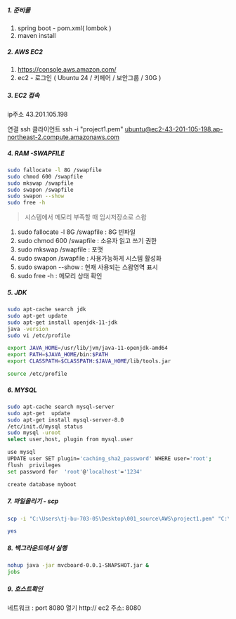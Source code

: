 
##### 1. 준비물

1. spring boot - pom.xml( lombok )
2. maven install

##### 2. AWS EC2

1. https://console.aws.amazon.com/
2. ec2 - 로그인 ( Ubuntu 24 / 키페어 / 보안그룹 / 30G )

##### 3. EC2 접속

ip주소
43.201.105.198

연결 ssh 클라이언트 
ssh -i "project1.pem" ubuntu@ec2-43-201-105-198.ap-northeast-2.compute.amazonaws.com


##### 4. RAM -SWAPFILE

```bash
sudo fallocate -l 8G /swapfile
sudo chmod 600 /swapfile
sudo mkswap /swapfile
sudo swapon /swapfile
sudo swapon --show
sudo free -h
```

> 시스템에서 메모리 부족할 때 임시저장소로 스왑
1. sudo fallocate -l 8G /swapfile : 8G 빈파일
2. sudo chmod 600 /swapfile : 소유자 읽고 쓰기 권한
3. sudo mkswap /swapfile  : 포맷
4. sudo swapon /swapfile  : 사용가능하게 시스템 활성화
5. sudo swapon --show     : 현재 사용되는 스왑영역 표시
6. sudo free -h           : 메모리 상태 확인

##### 5. JDK

```bash
sudo apt-cache search jdk
sudo apt-get update
sudo apt-get install openjdk-11-jdk
java -version
sudo vi /etc/profile

export JAVA_HOME=/usr/lib/jvm/java-11-openjdk-amd64
export PATH=$JAVA_HOME/bin:$PATH
export CLASSPATH=$CLASSPATH:$JAVA_HOME/lib/tools.jar

source /etc/profile
```

##### 6. MYSQL

```bash
sudo apt-cache search mysql-server
sudo apt-get  update
sudo apt-get install mysql-server-8.0
/etc/init.d/mysql status
sudo mysql -uroot  
select user,host, plugin from mysql.user

use mysql
UPDATE user SET plugin='caching_sha2_password' WHERE user='root';
flush  privileges
set password for  'root'@'localhost'='1234'

create database myboot
```

##### 7. 파일올리기 - scp

```bash
scp -i "C:\Users\tj-bu-703-05\Desktop\001_source\AWS\project1.pem" "C:\Users\tj-bu-703-05\Desktop\001_source\AWS\mvcboard-0.0.1-SNAPSHOT.jar" ubuntu@43.201.105.198:/home/ubuntu/

yes
```

##### 8. 백그라운드에서 실행

```bash
nohup java -jar mvcboard-0.0.1-SNAPSHOT.jar & 
jobs
```

##### 9. 호스트확인

네트워크 : port 8080 열기
http:// ec2 주소: 8080